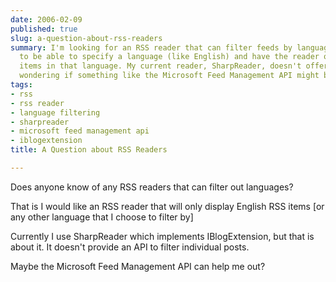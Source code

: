 ```yaml
---
date: 2006-02-09
published: true
slug: a-question-about-rss-readers
summary: I'm looking for an RSS reader that can filter feeds by language.  I want
  to be able to specify a language (like English) and have the reader only show me
  items in that language. My current reader, SharpReader, doesn't offer this feature.  I'm
  wondering if something like the Microsoft Feed Management API might be a solution.
tags:
- rss
- rss reader
- language filtering
- sharpreader
- microsoft feed management api
- iblogextension
title: A Question about RSS Readers

---
```

Does anyone know of any RSS readers that can filter out languages?<p />That is I would like an RSS reader that will only display English RSS items [or any other language that I choose to filter by]<p />Currently I use SharpReader which implements IBlogExtension, but that is about it.  It doesn't provide an API to filter individual posts.<p />Maybe the Microsoft Feed Management API can help me out?<p />

